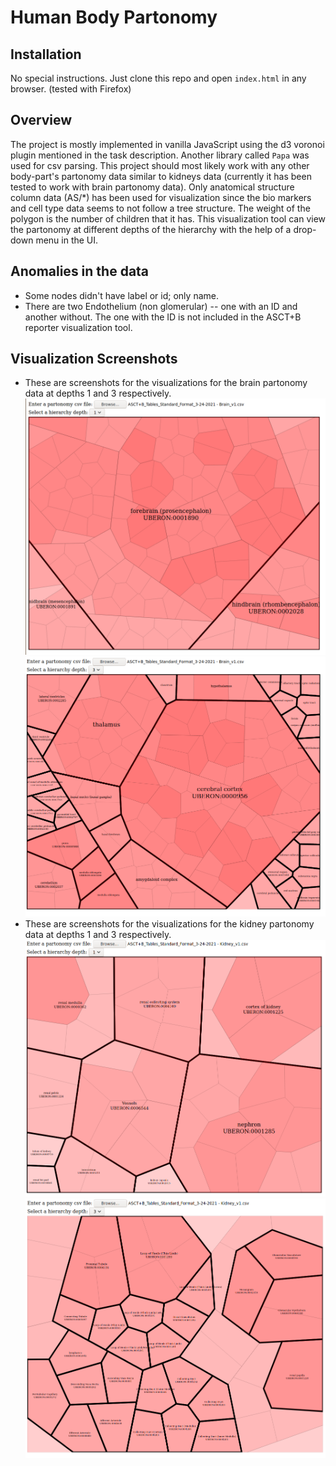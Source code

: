 # Human Body Partonomy

## Installation
No special instructions. Just clone this repo and open ```index.html``` in any
browser. (tested with Firefox)

## Overview
The project is mostly implemented in vanilla JavaScript using the d3 voronoi
 plugin mentioned in the task description. Another library called ```Papa``` was
 used for csv parsing. This project should most likely work with any other
  body-part's partonomy data similar to kidneys data (currently it has been
tested to work with brain partonomy data). Only anatomical structure column data
 (AS/*) has been used for visualization since the bio markers and cell type data
    seems to not follow a tree structure. The weight of the polygon is the
     number of children that it has. This visualization tool can view the
      partonomy at different depths of the hierarchy with the help of a 
drop-down menu in the UI. 


## Anomalies in the data
- Some nodes didn't have label or id; only name.
- There are two Endothelium (non glomerular) -- one with an ID and another 
without. The one with the ID is not included in the ASCT+B reporter 
visualization tool.

## Visualization Screenshots

- These are screenshots for the visualizations for the brain partonomy data at
 depths 1 and 3 respectively.
 ![Brain partonomy visualization at depth 1](./brain-partonomy-depth1.png)
 ![Brain partonomy visualization at depth 3](./brain-partonomy-depth3.png)
- These are screenshots for the visualizations for the kidney partonomy data at
 depths 1 and 3 respectively.
 ![Kidney partonomy visualization at depth 1](./kidney-partonomy-depth1.png)
 ![Kidney partonomy visualization at depth 3](./kidney-partonomy-depth3.png)
